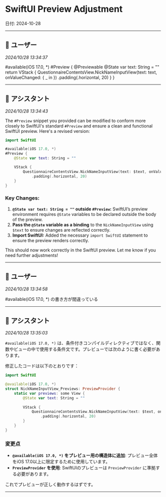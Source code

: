 # SwiftUI Preview Adjustment

日付: 2024-10-28

---

## 👤 ユーザー
*2024/10/28 13:34:37*

#available(iOS 17.0, \*)
#Preview {
    @Previewable @State var text: String = ""
    return VStack {
        QuestionnaireContentsView.NickNameInputView(text: text, onValueChanged: { \_ in })
            .padding(.horizontal, 20)
    }
}

---

## 🤖 アシスタント
*2024/10/28 13:34:43*

The `#Preview` snippet you provided can be modified to conform more closely to SwiftUI's standard `#Preview` and ensure a clean and functional SwiftUI preview. Here's a revised version:

```swift
import SwiftUI

#available(iOS 17.0, *)
#Preview {
    @State var text: String = ""

    VStack {
        QuestionnaireContentsView.NickNameInputView(text: $text, onValueChanged: { _ in })
            .padding(.horizontal, 20)
    }
}
```

### Key Changes:
1. **`@State var text: String = ""` outside `#Preview`:** SwiftUI’s preview environment requires `@State` variables to be declared outside the body of the preview.
2. **Pass the `@State` variable as a binding** to the `NickNameInputView` using `$text` to ensure changes are reflected correctly.
3. **Import SwiftUI:** Added the necessary `import SwiftUI` statement to ensure the preview renders correctly. 

This should now work correctly in the SwiftUI preview. Let me know if you need further adjustments!

---

## 👤 ユーザー
*2024/10/28 13:34:58*

#available(iOS 17.0, \*) の書き方が間違っている

---

## 🤖 アシスタント
*2024/10/28 13:35:03*

`#available(iOS 17.0, *)` は、条件付きコンパイルディレクティブではなく、関数やビューの中で使用する条件文です。プレビューでは次のように書く必要があります。

修正したコードは以下のとおりです：

```swift
import SwiftUI

@available(iOS 17.0, *)
struct NickNameInputView_Previews: PreviewProvider {
    static var previews: some View {
        @State var text: String = ""
        
        VStack {
            QuestionnaireContentsView.NickNameInputView(text: $text, onValueChanged: { _ in })
                .padding(.horizontal, 20)
        }
    }
}
```

### 変更点
- **`@available(iOS 17.0, *)` をプレビュー用の構造体に追加**: プレビュー全体をiOS 17.0以上に限定するために使用しています。
- **`PreviewProvider` を使用**: SwiftUIのプレビューは `PreviewProvider` に準拠する必要があります。

これでプレビューが正しく動作するはずです。

---
